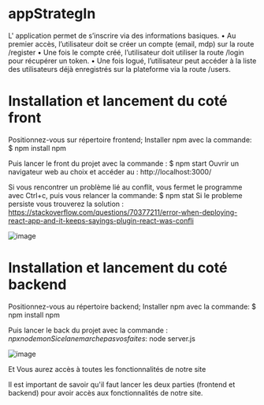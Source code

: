 # appStrategIn


L' application permet de s’inscrire via des informations basiques.
• Au premier accès, l’utilisateur doit se créer un compte (email, mdp) sur la route /register
• Une fois le compte créé, l’utilisateur doit utiliser la route /login pour récupérer un token.
• Une fois logué, l’utilisateur peut accéder à la liste des utilisateurs déjà enregistrés sur la plateforme via la route /users.


# Installation et lancement du coté front

Positionnez-vous sur répertoire frontend;
Installer npm avec la commande: $ npm install npm

Puis lancer le front du projet avec la commande : $ npm start
Ouvrir un navigateur web au choix et accéder au : http://localhost:3000/

Si vous rencontrer un problème lié au conflit, vous fermet le programme avec Ctrl+c, puis vous relancer la commande: $ npm stat
Si le probleme persiste vous trouverez la solution : 
https://stackoverflow.com/questions/70377211/error-when-deploying-react-app-and-it-keeps-sayings-plugin-react-was-confli

![image](https://user-images.githubusercontent.com/82518647/146827000-9da1b34b-6313-468b-98d9-47f6e02da2d2.png)

# Installation et lancement du coté backend

Positionnez-vous au répertoire backend;
Installer npm avec la commande: $ npm install npm

Puis lancer le back du projet avec la commande : $npx nodemon
Si cela ne marche pas vos faites :$ node server.js

![image](https://user-images.githubusercontent.com/82518647/146836623-eeb72aac-6cd7-4e69-9b50-044b6690dbcc.png)

Et Vous aurez accès à toutes les fonctionnalités de notre site

Il est important de savoir qu'il faut lancer les deux parties (frontend et backend) pour avoir accès aux fonctionnalités de notre site.
